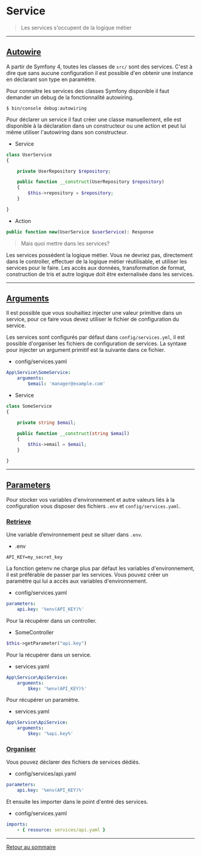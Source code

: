 # Service

> Les services s'occupent de la logique métier

----------

## [Autowire](https://symfony.com/doc/current/service_container.html)

A partir de Symfony 4, toutes les classes de `src/` sont des services. C'est à dire que sans aucune configuration il est possible d'en obtenir une instance en déclarant son type en paramètre.

Pour connaitre les services des classes Symfony disponible il faut demander un debug de la fonctionnalité autowiring.

```
$ bin/console debug:autowiring
```

Pour déclarer un service il faut créer une classe manuellement, elle est disponible à la déclaration dans un constructeur ou une action et peut lui même utiliser l'autowiring dans son constructeur.

-   Service

```php
class UserService
{

    private UserRepository $repository;

    public function __construct(UserRepository $repository)
    {
        $this->repository = $repository;
    }

}
```

-   Action

```php
public function new(UserService $userService): Response
```

> Mais quoi mettre dans les services?

Les services possèdent la logique métier. Vous ne devriez pas, directement dans le controller, effectuer de la logique métier réutilisable, et utiliser les services pour le faire. Les accès aux données, transformation de format, construction de tris et autre logique doit être externalisée dans les services.

----------

## [Arguments](https://symfony.com/doc/current/service_container.html#manually-wiring-arguments)

Il est possible que vous souhaitiez injecter une valeur primitive dans un service, pour ce faire vous devez utiliser le fichier de configuration du service.

Les services sont configurés par défaut dans `config/services.yml`, il est possible d'organiser les fichiers de configuration de services. La syntaxe pour injecter un argument primitif est la suivante dans ce fichier.

-   config/services.yaml

```yaml
App\Service\SomeService:
    arguments:
        $email: 'manager@example.com'
```

-   Service

```php
class SomeService
{

    private string $email;

    public function __construct(string $email)
    {
        $this->email = $email;
    }

}
```

----------

## [Parameters](https://symfony.com/doc/4.1/service_container/parameters.html)

Pour stocker vos variables d'environnement et autre valeurs liés à la configuration vous disposer des fichiers `.env` et `config/services.yaml`.

### [Retrieve](https://symfony.com/doc/4.1/service_container/parameters.html#getting-and-setting-container-parameters-in-php)

Une variable d’environnement peut se situer dans `.env`.

-   .env

```
API_KEY=my_secret_key
```

La fonction getenv ne charge plus par défaut les variables d'environnement, il est préférable de passer par les services. Vous pouvez créer un paramètre qui lui a accès aux variables d'environnement.

-   config/services.yaml

```yaml
parameters:
    api.key: '%env(API_KEY)%'
```

Pour la récupérer dans un controller.

-   SomeController

```php
$this->getParameter("api.key")
```

Pour la récupérer dans un service.

-   services.yaml

```yaml
App\Service\ApiService:
    arguments:
        $key: '%env(API_KEY)%'
```

Pour récupérer un paramètre.

-   services.yaml

```yaml
App\Service\ApiService:
    arguments:
        $key: '%api.key%'
```

### [Organiser](https://symfony.com/doc/current/service_container/import.html)

Vous pouvez déclarer des fichiers de services dédiés.

-   config/services/api.yaml

```yaml
parameters:
    api.key: '%env(API_KEY)%'
```

Et ensuite les importer dans le point d'entré des services.

-   config/services.yaml

```yaml
imports:
    - { resource: services/api.yaml }
```

----------

[Retour au sommaire](00_sommaire.md)
